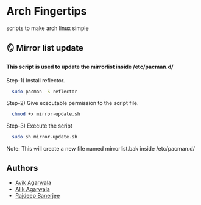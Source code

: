 
# Arch Fingertips

scripts to make arch linux simple


## 🪞 Mirror list update

#### This script is used to update the mirrorlist inside /etc/pacman.d/

Step-1) Install reflector.
```bash
  sudo pacman -S reflector
```

Step-2) Give executable permission to the script file.
```bash
  chmod +x mirror-update.sh
```

Step-3) Execute the script
```bash
  sudo sh mirror-update.sh
```
Note: This will create a new file named mirrorlist.bak inside /etc/pacman.d/

## Authors

- [Avik Agarwala](https://www.github.com/AvikAgarwala)
- [Alik Agarwala](https://www.github.com/alik-agarwala)
- [Rajdeep Banerjee](https://www.github.com/BanerjeeRajdeep)

